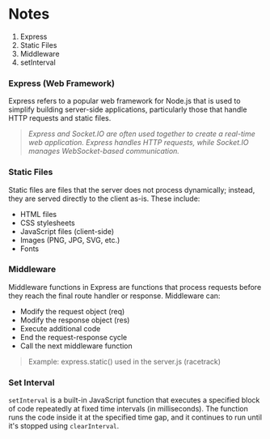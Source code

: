 # Notes

1. Express
2. Static Files
3. Middleware
4. setInterval

### Express (Web Framework)
Express refers to a popular web framework for Node.js that is used to simplify building server-side applications, particularly those that handle HTTP requests and static files.

> *Express and Socket.IO are often used together to create a real-time web application. Express handles HTTP requests, while Socket.IO manages WebSocket-based communication.*

### Static Files
Static files are files that the server does not process dynamically; instead, they are served directly to the client as-is. These include:

- HTML files
- CSS stylesheets
- JavaScript files (client-side)
- Images (PNG, JPG, SVG, etc.)
- Fonts

### Middleware
Middleware functions in Express are functions that process requests before they reach the final route handler or response. Middleware can:

- Modify the request object (req)
- Modify the response object (res)
- Execute additional code
- End the request-response cycle
- Call the next middleware function
> Example: express.static() used in the server.js (racetrack)

### Set Interval  
`setInterval` is a built-in JavaScript function that executes a specified block of code repeatedly at fixed time intervals (in milliseconds). The function runs the code inside it at the specified time gap, and it continues to run until it's stopped using `clearInterval`.